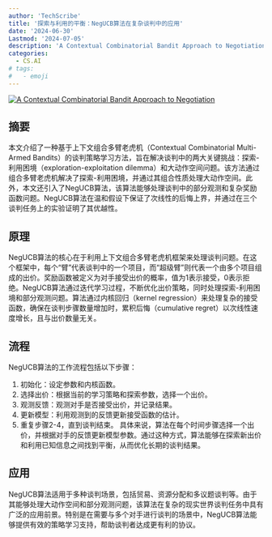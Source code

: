 ```yaml
---
author: 'TechScribe'
title: '探索与利用的平衡：NegUCB算法在复杂谈判中的应用'
date: '2024-06-30'
Lastmod: '2024-07-05'
description: 'A Contextual Combinatorial Bandit Approach to Negotiation'
categories:
  - CS.AI
# tags:
#   - emoji
---
```


[![A Contextual Combinatorial Bandit Approach to Negotiation](https://arxiv-research-1301205113.cos.ap-guangzhou.myqcloud.com/images/2407.00567v1.pdf_0.jpg)](https://arxiv.org/abs/2407.00567v1)

## 摘要

本文介绍了一种基于上下文组合多臂老虎机（Contextual Combinatorial Multi-Armed Bandits）的谈判策略学习方法，旨在解决谈判中的两大关键挑战：探索-利用困境（exploration-exploitation dilemma）和大动作空间问题。该方法通过组合多臂老虎机解决了探索-利用困境，并通过其组合性质处理大动作空间。此外，本文还引入了NegUCB算法，该算法能够处理谈判中的部分观测和复杂奖励函数问题。NegUCB算法在温和假设下保证了次线性的后悔上界，并通过在三个谈判任务上的实验证明了其优越性。<!--more-->

## 原理

NegUCB算法的核心在于利用上下文组合多臂老虎机框架来处理谈判问题。在这个框架中，每个“臂”代表谈判中的一个项目，而“超级臂”则代表一个由多个项目组成的出价。奖励函数被定义为对手接受出价的概率，值为1表示接受，0表示拒绝。NegUCB算法通过迭代学习过程，不断优化出价策略，同时处理探索-利用困境和部分观测问题。算法通过内核回归（kernel regression）来处理复杂的接受函数，确保在谈判步骤数量增加时，累积后悔（cumulative regret）以次线性速度增长，且与出价数量无关。

## 流程

NegUCB算法的工作流程包括以下步骤：
1. 初始化：设定参数和内核函数。
2. 选择出价：根据当前的学习策略和探索参数，选择一个出价。
3. 观测反馈：观测对手是否接受出价，并记录结果。
4. 更新模型：利用观测到的反馈更新接受函数的估计。
5. 重复步骤2-4，直到谈判结束。
具体来说，算法在每个时间步骤选择一个出价，并根据对手的反馈更新模型参数。通过这种方式，算法能够在探索新出价和利用已知信息之间找到平衡，从而优化长期的谈判结果。

## 应用

NegUCB算法适用于多种谈判场景，包括贸易、资源分配和多议题谈判等。由于其能够处理大动作空间和部分观测问题，该算法在复杂的现实世界谈判任务中具有广泛的应用前景。特别是在需要与多个对手进行谈判的场景中，NegUCB算法能够提供有效的策略学习支持，帮助谈判者达成更有利的协议。